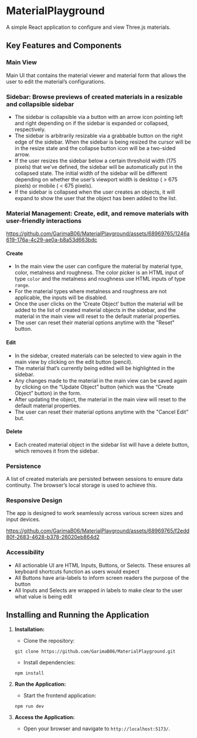 # MaterialPlayground

A simple React application to configure and view Three.js materials.

## Key Features and Components

### Main View

Main UI that contains the material viewer and material form that allows the user to edit the material’s configurations.

### Sidebar: Browse previews of created materials in a resizable and collapsible sidebar

- The sidebar is collapsible via a button with an arrow icon pointing left and right depending on if the sidebar is expanded or collapsed, respectively.
- The sidebar is arbitrarily resizable via a grabbable button on the right edge of the sidebar. When the sidebar is being resized the cursor will be in the resize state and the collapse button icon will be a two-sided arrow.
- If the user resizes the sidebar below a certain threshold width (175 pixels) that we’ve defined, the sidebar will be automatically put in the collapsed state.
  The initial width of the sidebar will be different depending on whether the user’s viewport width is desktop ( > 675 pixels) or mobile ( < 675 pixels).
- If the sidebar is collapsed when the user creates an objects, it will expand to show the user that the object has been added to the list.

### Material Management: Create, edit, and remove materials with user-friendly interactions


https://github.com/GarimaB06/MaterialPlayground/assets/68969765/1246a619-176a-4c29-ae0a-b8a53d663bdc

#### Create

- In the main view the user can configure the material by material type, color, metalness and roughness. The color picker is an HTML input of type `color` and the metalness and roughness use HTML inputs of type `range`.
- For the material types where metalness and roughness are not applicable, the inputs will be disabled.
- Once the user clicks on the ‘Create Object’ button the material will be added to the list of created material objects in the sidebar, and the material in the main view will reset to the default material properties.
- The user can reset their material options anytime with the "Reset" button.

#### Edit

- In the sidebar, created materials can be selected to view again in the main view by clicking on the edit button (pencil).
- The material that’s currently being edited will be highlighted in the sidebar.
- Any changes made to the material in the main view can be saved again by clicking on the “Update Object” button (which was the “Create Object” button) in the form.
- After updating the object, the material in the main view will reset to the default material properties.
- The user can reset their material options anytime with the "Cancel Edit" but.

#### Delete

- Each created material object in the sidebar list will have a delete button, which removes it from the sidebar.

### Persistence

A list of created materials are persisted between sessions to ensure data continuity. The browser’s local storage is used to achieve this.

### Responsive Design

The app is designed to work seamlessly across various screen sizes and input devices.

https://github.com/GarimaB06/MaterialPlayground/assets/68969765/f2edd80f-2683-4628-b378-26020eb864d2


### Accessibility

- All actionable UI are HTML Inputs, Buttons, or Selects. These ensures all keyboard shortcuts function as users would expect
- All Buttons have aria-labels to inform screen readers the purpose of the button
- All Inputs and Selects are wrapped in labels to make clear to the user what value is being edit

## Installing and Running the Application

1. **Installation:**

   - Clone the repository:

   ```
   git clone https://github.com/GarimaB06/MaterialPlayground.git
   ```

   - Install dependencies:

   ```
   npm install
   ```

2. **Run the Application:**

   - Start the frontend application:

   ```
   npm run dev
   ```

3. **Access the Application:**
   - Open your browser and navigate to `http://localhost:5173/`.
